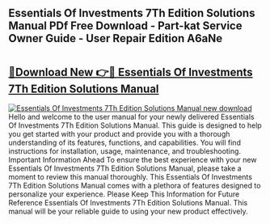 ## Essentials Of Investments 7Th Edition Solutions Manual PDf Free Download - Part-kat Service Owner Guide - User Repair Edition A6aNe

# <h2><a href="http://bc6724.oget.top/?id=Essentials+Of+Investments+7Th+Edition+Solutions+Manual">🔗Download New 👉🔴 Essentials Of Investments 7Th Edition Solutions Manual</a></h2>

[![Essentials Of Investments 7Th Edition Solutions Manual new download](https://i.imgur.com/5g1atiW.png)](http://bc6724.oget.top/?id=Essentials+Of+Investments+7Th+Edition+Solutions+Manual)
Hello and welcome to the user manual for your newly delivered Essentials Of Investments 7Th Edition Solutions Manual. This guide is designed to help you get started with your product and provide you with a thorough understanding of its features, functions, and capabilities. You will find instructions for installation, usage, maintenance, and troubleshooting. Important Information Ahead To ensure the best experience with your new Essentials Of Investments 7Th Edition Solutions Manual, please take a moment to review this manual thoroughly. This Essentials Of Investments 7Th Edition Solutions Manual comes with a plethora of features designed to personalize your experience. Please Keep This Information for Future Reference Essentials Of Investments 7Th Edition Solutions Manual. This manual will be your reliable guide to using your new product effectively.
